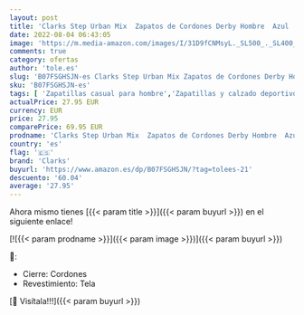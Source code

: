 ```yaml
---
layout: post
title: 'Clarks Step Urban Mix  Zapatos de Cordones Derby Hombre  Azul  Navy-   45 EU'
date: 2022-08-04 06:43:05
image: 'https://m.media-amazon.com/images/I/31D9fCNMsyL._SL500_._SL400_.jpg'
comments: true
category: ofertas
author: 'tole.es'
slug: 'B07FSGHSJN-es Clarks Step Urban Mix Zapatos de Cordones Derby Hombre...'
sku: 'B07FSGHSJN-es'
tags: [ 'Zapatillas casual para hombre','Zapatillas y calzado deportivo para hombre','Zapatos','Zapatos para hombre','Zapatos y complementos','clarks','zapatos','🇪🇸', ]
actualPrice: 27.95 EUR
currency: EUR
price: 27.95
comparePrice: 69.95 EUR
prodname: 'Clarks Step Urban Mix  Zapatos de Cordones Derby Hombre  Azul  Navy-   45 EU'
country: 'es'
flag: '🇪🇸'
brand: 'Clarks'
buyurl: 'https://www.amazon.es/dp/B07FSGHSJN/?tag=tolees-21'
descuento: '60.04'
average: '27.95'
---
```


Ahora mismo tienes [{{< param title >}}]({{< param buyurl >}}) en el siguiente enlace!

[![{{< param prodname >}}]({{< param image >}})]({{< param buyurl >}})

🔎:

- Cierre: Cordones
- Revestimiento: Tela

[🛒 Visítala!!!]({{< param buyurl >}})
